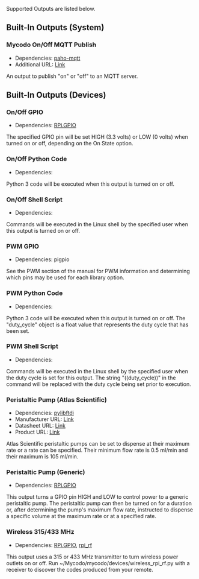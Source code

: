 Supported Outputs are listed below.

## Built-In Outputs (System)

### Mycodo On/Off MQTT Publish

- Dependencies: [paho-mqtt](https://pypi.org/project/paho-mqtt)
- Additional URL: [Link](http://www.eclipse.org/paho/)

An output to publish "on" or "off" to an MQTT server.

## Built-In Outputs (Devices)

###  On/Off GPIO

- Dependencies: [RPi.GPIO](https://pypi.org/project/RPi.GPIO)

The specified GPIO pin will be set HIGH (3.3 volts) or LOW (0 volts) when turned on or off, depending on the On State option.

###  On/Off Python Code

- Dependencies: 

Python 3 code will be executed when this output is turned on or off.

###  On/Off Shell Script

- Dependencies: 

Commands will be executed in the Linux shell by the specified user when this output is turned on or off.

###  PWM GPIO

- Dependencies: pigpio

See the PWM section of the manual for PWM information and determining which pins may be used for each library option. 

###  PWM Python Code

- Dependencies: 

Python 3 code will be executed when this output is turned on or off. The "duty_cycle" object is a float value that represents the duty cycle that has been set.

###  PWM Shell Script

- Dependencies: 

Commands will be executed in the Linux shell by the specified user when the duty cycle is set for this output. The string "((duty_cycle))" in the command will be replaced with the duty cycle being set prior to execution.

###  Peristaltic Pump (Atlas Scientific)

- Dependencies: [pylibftdi](https://pypi.org/project/pylibftdi)
- Manufacturer URL: [Link](https://atlas-scientific.com/peristaltic/)
- Datasheet URL: [Link](https://www.atlas-scientific.com/files/EZO_PMP_Datasheet.pdf)
- Product URL: [Link](https://atlas-scientific.com/peristaltic/ezo-pmp/)

Atlas Scientific peristaltic pumps can be set to dispense at their maximum rate or a rate can be specified. Their minimum flow rate is 0.5 ml/min and their maximum is 105 ml/min.

###  Peristaltic Pump (Generic)

- Dependencies: [RPi.GPIO](https://pypi.org/project/RPi.GPIO)

This output turns a GPIO pin HIGH and LOW to control power to a generic peristaltic pump. The peristaltic pump can then be turned on for a duration or, after determining the pump's maximum flow rate, instructed to dispense a specific volume at the maximum rate or at a specified rate.

###  Wireless 315/433 MHz

- Dependencies: [RPi.GPIO](https://pypi.org/project/RPi.GPIO), [rpi_rf](https://pypi.org/project/rpi_rf)

This output uses a 315 or 433 MHz transmitter to turn wireless power outlets on or off. Run ~/Mycodo/mycodo/devices/wireless_rpi_rf.py with a receiver to discover the codes produced from your remote.

